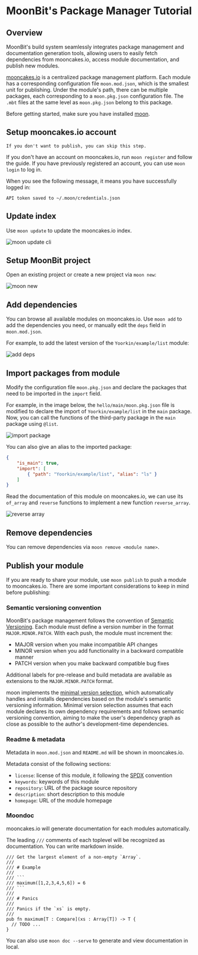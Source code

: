 # MoonBit's Package Manager Tutorial

## Overview

MoonBit's build system seamlessly integrates package management and documentation generation tools, allowing users to easily fetch dependencies from mooncakes.io, access module documentation, and publish new modules.

[mooncakes.io](https://mooncakes.io/) is a centralized package management platform. Each module has a corresponding configuration file `moon.mod.json`, which is the smallest unit for publishing. Under the module's path, there can be multiple packages, each corresponding to a `moon.pkg.json` configuration file. The `.mbt` files at the same level as `moon.pkg.json` belong to this package.

Before getting started, make sure you have installed [moon](https://www.moonbitlang.com/download/).

## Setup mooncakes.io account

```{note}
If you don't want to publish, you can skip this step.
```

If you don't have an account on mooncakes.io, run `moon register` and follow the guide. If you have previously registered an account, you can use `moon login` to log in.

When you see the following message, it means you have successfully logged in:

```
API token saved to ~/.moon/credentials.json
```

## Update index

Use `moon update` to update the mooncakes.io index.

![moon update cli](/imgs/moon-update.png)

## Setup MoonBit project

Open an existing project or create a new project via `moon new`:

![moon new](/imgs/moon-new.png)

## Add dependencies

You can browse all available modules on mooncakes.io. Use `moon add` to add the dependencies you need, or manually edit the `deps` field in `moon.mod.json`.

For example, to add the latest version of the `Yoorkin/example/list` module:

![add deps](/imgs/add-deps.png)

## Import packages from module

Modify the configuration file `moon.pkg.json` and declare the packages that need to be imported in the `import` field.

For example, in the image below, the `hello/main/moon.pkg.json` file is modified to declare the import of `Yoorkin/example/list` in the `main` package. Now, you can call the functions of the third-party package in the `main` package using `@list`.

![import package](/imgs/import.png)

You can also give an alias to the imported package:

```json
{
    "is_main": true,
    "import": [
        { "path": "Yoorkin/example/list", "alias": "ls" }
    ]
}
```

Read the documentation of this module on mooncakes.io, we can use its `of_array` and `reverse` functions to implement a new function `reverse_array`.

![reverse array](/imgs/reverse-array.png)

## Remove dependencies

You can remove dependencies via `moon remove <module name>`.

## Publish your module

If you are ready to share your module, use `moon publish` to push a module to
mooncakes.io. There are some important considerations to keep in mind before publishing:

### Semantic versioning convention

MoonBit's package management follows the convention of [Semantic Versioning](https://semver.org/). Each module must define a version number in the format `MAJOR.MINOR.PATCH`. With each push, the module must increment the:

- MAJOR version when you make incompatible API changes
- MINOR version when you add functionality in a backward compatible manner
- PATCH version when you make backward compatible bug fixes

Additional labels for pre-release and build metadata are available as extensions to the `MAJOR.MINOR.PATCH` format.

moon implements the [minimal version selection](https://research.swtch.com/vgo-mvs), which automatically handles and installs dependencies based on the module's semantic versioning information. Minimal version selection assumes that each module declares its own dependency requirements and follows semantic versioning convention, aiming to make the user's dependency graph as close as possible to the author's development-time dependencies.

### Readme & metadata

Metadata in `moon.mod.json` and `README.md` will be shown in mooncakes.io.

Metadata consist of the following sections:

- `license`: license of this module, it following the [SPDX](https://spdx.dev/about/overview/) convention
- `keywords`: keywords of this module
- `repository`: URL of the package source repository
- `description`: short description to this module
- `homepage`: URL of the module homepage

### Moondoc

mooncakes.io will generate documentation for each modules automatically.

The leading `///` comments of each toplevel will be recognized as documentation.
You can write markdown inside.

```moonbit
/// Get the largest element of a non-empty `Array`.
///
/// # Example
///
/// ```
/// maximum([1,2,3,4,5,6]) = 6
/// ```
///
/// # Panics
///
/// Panics if the `xs` is empty.
///
pub fn maximum[T : Compare](xs : Array[T]) -> T {
  // TODO ...
}
```

You can also use `moon doc --serve` to generate and view documentation in local.
